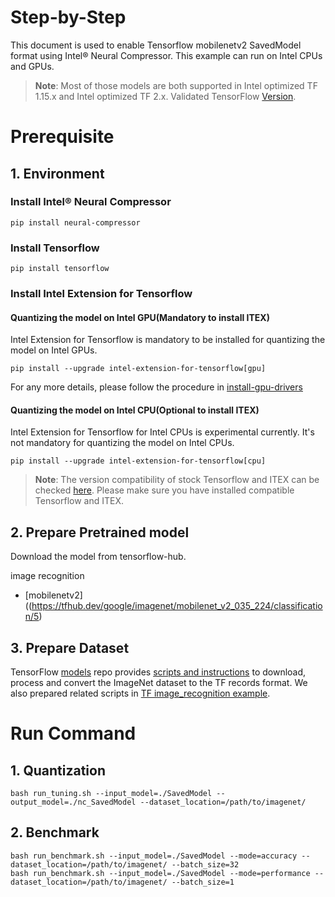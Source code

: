 Step-by-Step
============

This document is used to enable Tensorflow mobilenetv2 SavedModel format using Intel® Neural Compressor.
This example can run on Intel CPUs and GPUs.

> **Note**: 
> Most of those models are both supported in Intel optimized TF 1.15.x and Intel optimized TF 2.x. Validated TensorFlow [Version](/docs/source/installation_guide.md#validated-software-environment).

# Prerequisite

## 1. Environment

### Install Intel® Neural Compressor
```shell
pip install neural-compressor
```
### Install Tensorflow
```shell
pip install tensorflow
```

### Install Intel Extension for Tensorflow
#### Quantizing the model on Intel GPU(Mandatory to install ITEX)
Intel Extension for Tensorflow is mandatory to be installed for quantizing the model on Intel GPUs.

```shell
pip install --upgrade intel-extension-for-tensorflow[gpu]
```
For any more details, please follow the procedure in [install-gpu-drivers](https://github.com/intel-innersource/frameworks.ai.infrastructure.intel-extension-for-tensorflow.intel-extension-for-tensorflow/blob/master/docs/install/install_for_gpu.md#install-gpu-drivers)

#### Quantizing the model on Intel CPU(Optional to install ITEX)
Intel Extension for Tensorflow for Intel CPUs is experimental currently. It's not mandatory for quantizing the model on Intel CPUs.

```shell
pip install --upgrade intel-extension-for-tensorflow[cpu]
```
> **Note**: 
> The version compatibility of stock Tensorflow and ITEX can be checked [here](https://github.com/intel/intel-extension-for-tensorflow#compatibility-table). Please make sure you have installed compatible Tensorflow and ITEX.

## 2. Prepare Pretrained model
Download the model from tensorflow-hub.

image recognition
- [mobilenetv2]((https://tfhub.dev/google/imagenet/mobilenet_v2_035_224/classification/5)

## 3. Prepare Dataset
TensorFlow [models](https://github.com/tensorflow/models) repo provides [scripts and instructions](https://github.com/tensorflow/models/tree/master/research/slim#an-automated-script-for-processing-imagenet-data) to download, process and convert the ImageNet dataset to the TF records format.
We also prepared related scripts in [TF image_recognition example](/examples/tensorflow/image_recognition/tensorflow_models/mobilenet_v1/quantization/ptq#3-prepare-dataset).

# Run Command
## 1. Quantization
  ```shell
  bash run_tuning.sh --input_model=./SavedModel --output_model=./nc_SavedModel --dataset_location=/path/to/imagenet/
  ```

## 2. Benchmark
  ```shell
  bash run_benchmark.sh --input_model=./SavedModel --mode=accuracy --dataset_location=/path/to/imagenet/ --batch_size=32
  bash run_benchmark.sh --input_model=./SavedModel --mode=performance --dataset_location=/path/to/imagenet/ --batch_size=1
  ```

